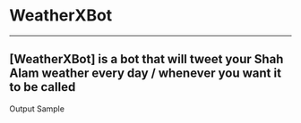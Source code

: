 # WeatherXBot
-------------------

[WeatherXBot] is a bot that will tweet your Shah Alam weather every day / whenever you want it to be called
-------------------

Output Sample
